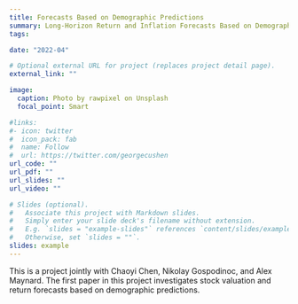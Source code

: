 ```yaml
---
title: Forecasts Based on Demographic Predictions
summary: Long-Horizon Return and Inflation Forecasts Based on Demographic Predictions
tags:

date: "2022-04"

# Optional external URL for project (replaces project detail page).
external_link: ""

image:
  caption: Photo by rawpixel on Unsplash
  focal_point: Smart

#links:
#- icon: twitter
#  icon_pack: fab
#  name: Follow
#  url: https://twitter.com/georgecushen
url_code: ""
url_pdf: ""
url_slides: ""
url_video: ""

# Slides (optional).
#   Associate this project with Markdown slides.
#   Simply enter your slide deck's filename without extension.
#   E.g. `slides = "example-slides"` references `content/slides/example-slides.md`.
#   Otherwise, set `slides = ""`.
slides: example
---
```


This is a project jointly with Chaoyi Chen, Nikolay Gospodinoc, and Alex Maynard. The first paper in this project investigates stock valuation and return forecasts based on demographic predictions. 

   
